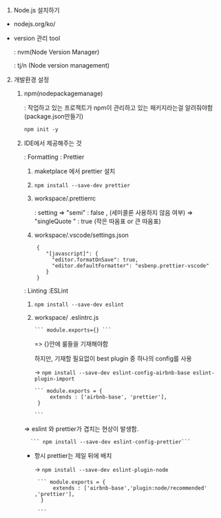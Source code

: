 1.  Node.js 설치하기
   
   - nodejs.org/ko/
   
   - version 관리 tool
       
       : nvm(Node Version Manager)
       
       : tj/n (Node version management)

2. 개발환경 설정

   1) npm(nodepackagemanage)
      
      : 작업하고 있는 프로젝트가 npm이 관리하고 있는 패키지라는걸 알려줘야함 (package.json만들기)
            
         ``` npm init -y ```
          
   
   2) IDE에서 제공해주는 것

      : Formatting : Prettier 
      
         1. maketplace 에서 prettier 설치
        
         2. ``` npm install --save-dev prettier ```

         3. workspace/.prettierrc
          
            : setting => "semi" : false , (세미콜론 사용하지 않음 여부)
                      => "singleQuote " : true (작은 따옴표 or 큰 따옴표) 
          
         4. workspace/.vscode/settings.json
         
         ```
             {
                "[javascript]": {
                  "editor.formatOnSave": true,
                  "editor.defaultFormatter": "esbenp.prettier-vscode"
                }
             }
         ```
        
      : Linting :ESLint
      
         1. ``` npm install --save-dev eslint ```

         2. workspace/ .eslintrc.js

                ``` module.exports={} ``` 
                
                
               => {}안에 룰들을 기재해야함
               
            하지만, 기재할 필요없이 best plugin 중 하나의 config를 사용
               
              -> ``` npm install --save-dev eslint-config-airbnb-base eslint-plugin-import ``` 
               
                ``` module.exports = {
                     extends : ['airbnb-base', 'prettier'],
                 }
                 
                ```
                   
                
         => eslint 와 prettier가 겹치는 현상이 발생함.
         
            ``` npm install --save-dev eslint-config-prettier```
         * 항시 prettier는 제일 뒤에 배치

            -> ``` npm install --save-dev eslint-plugin-node ```
           
                ``` module.exports = {
                     extends : ['airbnb-base','plugin:node/recommended' ,'prettier'],
                 }
                 
                ```
